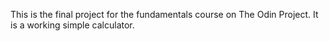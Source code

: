 This is the final project for the fundamentals course on The Odin Project. It is a working simple calculator.
